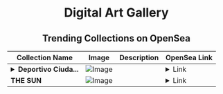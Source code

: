 <div align="center">

# Digital Art Gallery

## Trending Collections on OpenSea

| Collection Name                       | Image                                                                                     | Description                       | OpenSea Link                                                                                          |
|---------------------------------------|-------------------------------------------------------------------------------------------|-----------------------------------|--------------------------------------------------------------------------------------------------------|
| **<details><summary>Deportivo Ciuda...</summary>Deportivo Ciudad Un Ciudad</details>** | ![Image](https://i.seadn.io/s/raw/files/9e9cdb775e2899ea3c3c417f0ba7cf09.jpg?w=500&auto=format?w=200&auto=format) |  | <details><summary>Link</summary>[Deportivo Ciudad Un Ciudad](https://opensea.io/collection/deportivo-ciudad-un-ciudad)</details> |
| **THE SUN** | ![Image](https://i.seadn.io/s/raw/files/3b0300e3e16fa7c38dae83ee5e6d2cc5.jpg?w=500&auto=format?w=200&auto=format) |  | <details><summary>Link</summary>[THE SUN](https://opensea.io/collection/the-sun-54)</details> |

</div>
